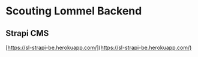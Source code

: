 # Scouting Lommel Backend
## Strapi CMS

[https://sl-strapi-be.herokuapp.com/](https://sl-strapi-be.herokuapp.com/)


